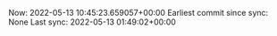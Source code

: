 Now: 2022-05-13 10:45:23.659057+00:00 Earliest commit since sync: None Last sync: 2022-05-13 01:49:02+00:00
